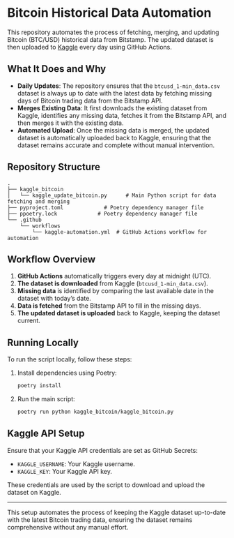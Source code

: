 
# Bitcoin Historical Data Automation

This repository automates the process of fetching, merging, and updating Bitcoin (BTC/USD) historical data from Bitstamp. The updated dataset is then uploaded to [Kaggle](https://www.kaggle.com/mczielinski/bitcoin-historical-data) every day using GitHub Actions.

## What It Does and Why

- **Daily Updates**: The repository ensures that the `btcusd_1-min_data.csv` dataset is always up to date with the latest data by fetching missing days of Bitcoin trading data from the Bitstamp API.
- **Merges Existing Data**: It first downloads the existing dataset from Kaggle, identifies any missing data, fetches it from the Bitstamp API, and then merges it with the existing data.
- **Automated Upload**: Once the missing data is merged, the updated dataset is automatically uploaded back to Kaggle, ensuring that the dataset remains accurate and complete without manual intervention.

## Repository Structure

```
.
├── kaggle_bitcoin
│   └── kaggle_update_bitcoin.py      # Main Python script for data fetching and merging
├── pyproject.toml             # Poetry dependency manager file
├── ppoetry.lock             # Poetry dependency manager file
└── .github
    └── workflows
        └── kaggle-automation.yml  # GitHub Actions workflow for automation
```

## Workflow Overview

1. **GitHub Actions** automatically triggers every day at midnight (UTC).
2. **The dataset is downloaded** from Kaggle (`btcusd_1-min_data.csv`).
3. **Missing data** is identified by comparing the last available date in the dataset with today’s date.
4. **Data is fetched** from the Bitstamp API to fill in the missing days.
5. **The updated dataset is uploaded** back to Kaggle, keeping the dataset current.

## Running Locally

To run the script locally, follow these steps:

1. Install dependencies using Poetry:
   ```bash
   poetry install
   ```
2. Run the main script:
   ```bash
   poetry run python kaggle_bitcoin/kaggle_bitcoin.py
   ```

## Kaggle API Setup

Ensure that your Kaggle API credentials are set as GitHub Secrets:
- `KAGGLE_USERNAME`: Your Kaggle username.
- `KAGGLE_KEY`: Your Kaggle API key.

These credentials are used by the script to download and upload the dataset on Kaggle.

---

This setup automates the process of keeping the Kaggle dataset up-to-date with the latest Bitcoin trading data, ensuring the dataset remains comprehensive without any manual effort.

